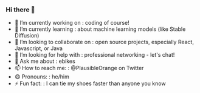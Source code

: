 ### Hi there 👋

<!--
**alexkaeh/alexkaeh** is a ✨ _special_ ✨ repository because its `README.md` (this file) appears on your GitHub profile.

Here are some ideas to get you started:
-->
- 🔭 I’m currently working on : coding of course!
- 🌱 I’m currently learning : about machine learning models (like Stable Diffusion)
- 👯 I’m looking to collaborate on : open source projects, especially React, Javascript, or Java
- 🤔 I’m looking for help with : professional networking - let's chat!
- 💬 Ask me about : ebikes
- 📫 How to reach me: : @PlausibleOrange on Twitter
- 😄 Pronouns: : he/him
- ⚡ Fun fact: : I can tie my shoes faster than anyone you know 


